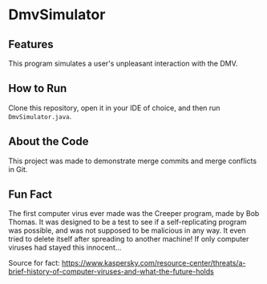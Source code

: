 # DmvSimulator

## Features

This program simulates a user's unpleasant interaction with the DMV.

## How to Run

Clone this repository, open it in your IDE of choice, and then run ``DmvSimulator.java``.

## About the Code

This project was made to demonstrate merge commits and merge conflicts in Git.

## Fun Fact

The first computer virus ever made was the Creeper program, made by Bob Thomas. It was designed to be a test to see if a self-replicating program was possible, and was not supposed to be malicious in any way. It even tried to delete itself after spreading to another machine! If only computer viruses had stayed this innocent...

Source for fact: https://www.kaspersky.com/resource-center/threats/a-brief-history-of-computer-viruses-and-what-the-future-holds
